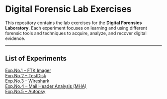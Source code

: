 # Digital Forensic Lab Exercises

This repository contains the lab exercises for the **Digital Forensics Laboratory**. Each experiment focuses on learning and using different forensic tools and techniques to acquire, analyze, and recover digital evidence.

---

## List of Experiments

<a href="./DF-Lab-Experiments/blob/main/Exp.No-1%20FTK%20IMAGER.md" target="_blank">Exp.No.1 – FTK Imager</a>  
<a href="./DF-Lab-Experiments/blob/main/Exp.No%20-2%20Testdisk.md" target="_blank">Exp.No.2 – TestDisk</a>  
<a href="./DF-Lab-Experiments/blob/main/Exp.No%20-3%20wireshark.md" target="_blank">Exp.No.3 – Wireshark</a>  
<a href="./DF-Lab-Experiments/blob/main/Exp.No-4%20MHA.md" target="_blank">Exp.No.4 – Mail Header Analysis (MHA)</a>  
<a href="./DF-Lab-Experiments/blob/main/Exp.No-5%20Autopsy.md" target="_blank">Exp.No.5 – Autopsy</a>  
